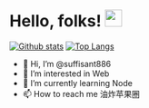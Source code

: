 # Hello, folks! <img src="https://raw.githubusercontent.com/MartinHeinz/MartinHeinz/master/wave.gif" width="30px">

[![Github stats](https://github-readme-stats.vercel.app/api?username=suffisant886&show_icons=true&include_all_commits=true)](https://github.com/suffisant886/github-readme-stats)
[![Top Langs](https://github-readme-stats.vercel.app/api/top-langs/?username=suffisant886&layout=compact)](https://github.com/suffisant886/github-readme-stats)


- 👋 Hi, I’m @suffisant886
- 👀 I’m interested in Web
- 🌱 I’m currently learning Node
- 📫 How to reach me 油炸苹果圈
<!---
suffisant886/suffisant886 is a ✨ special ✨ repository because its `README.md` (this file) appears on your GitHub profile.
You can click the Preview link to take a look at your changes.
--->
